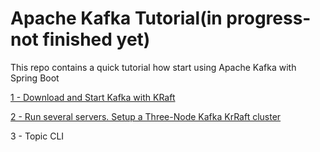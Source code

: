 # Apache Kafka Tutorial(in progress-not finished yet)

This repo contains a quick tutorial how start using Apache Kafka with Spring Boot

[1 - Download and Start Kafka with KRaft](download-and-start-kafka.md)

[2 - Run several servers. Setup a Three-Node Kafka KrRaft cluster](run-multiple-servers.md)

3 - Topic CLI